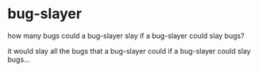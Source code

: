 # bug-slayer
how many bugs could a bug-slayer slay if a bug-slayer could slay bugs?

it would slay all the bugs that a bug-slayer could if a bug-slayer could slay bugs...

